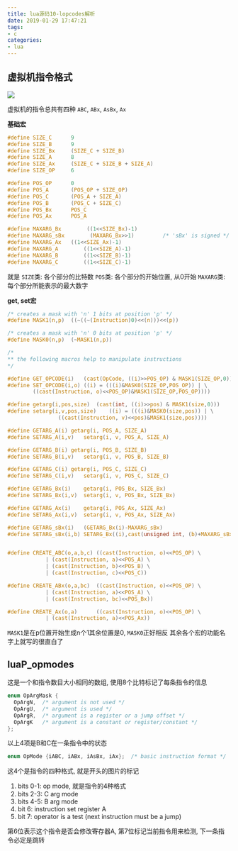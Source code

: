 ```yaml
---
title: lua源码10-lopcodes解析
date: 2019-01-29 17:47:21
tags:
- c
categories:
- lua
---
```


## 虚拟机指令格式
![](http://evolution404.gitee.io/markdownimg/006tNc79ly1fzobfkvum3j30jh05mwew.jpg)

虚拟机的指令总共有四种
`ABC`, `ABx`, `AsBx`, `Ax`

**基础宏**
```c
#define SIZE_C		9
#define SIZE_B		9
#define SIZE_Bx		(SIZE_C + SIZE_B)
#define SIZE_A		8
#define SIZE_Ax		(SIZE_C + SIZE_B + SIZE_A)
#define SIZE_OP		6

#define POS_OP		0
#define POS_A		(POS_OP + SIZE_OP)
#define POS_C		(POS_A + SIZE_A)
#define POS_B		(POS_C + SIZE_C)
#define POS_Bx		POS_C
#define POS_Ax		POS_A

#define MAXARG_Bx        ((1<<SIZE_Bx)-1)
#define MAXARG_sBx        (MAXARG_Bx>>1)         /* 'sBx' is signed */
#define MAXARG_Ax	((1<<SIZE_Ax)-1)
#define MAXARG_A        ((1<<SIZE_A)-1)
#define MAXARG_B        ((1<<SIZE_B)-1)
#define MAXARG_C        ((1<<SIZE_C)-1)
```
就是
`SIZE`类: 各个部分的比特数
`POS`类: 各个部分的开始位置, 从0开始 
`MAXARG`类: 每个部分所能表示的最大数字

**get, set宏**
```c
/* creates a mask with 'n' 1 bits at position 'p' */
#define MASK1(n,p)	((~((~(Instruction)0)<<(n)))<<(p))

/* creates a mask with 'n' 0 bits at position 'p' */
#define MASK0(n,p)	(~MASK1(n,p))

/*
** the following macros help to manipulate instructions
*/

#define GET_OPCODE(i)	(cast(OpCode, ((i)>>POS_OP) & MASK1(SIZE_OP,0)))
#define SET_OPCODE(i,o)	((i) = (((i)&MASK0(SIZE_OP,POS_OP)) | \
		((cast(Instruction, o)<<POS_OP)&MASK1(SIZE_OP,POS_OP))))

#define getarg(i,pos,size)	(cast(int, ((i)>>pos) & MASK1(size,0)))
#define setarg(i,v,pos,size)	((i) = (((i)&MASK0(size,pos)) | \
                ((cast(Instruction, v)<<pos)&MASK1(size,pos))))

#define GETARG_A(i)	getarg(i, POS_A, SIZE_A)
#define SETARG_A(i,v)	setarg(i, v, POS_A, SIZE_A)

#define GETARG_B(i)	getarg(i, POS_B, SIZE_B)
#define SETARG_B(i,v)	setarg(i, v, POS_B, SIZE_B)

#define GETARG_C(i)	getarg(i, POS_C, SIZE_C)
#define SETARG_C(i,v)	setarg(i, v, POS_C, SIZE_C)

#define GETARG_Bx(i)	getarg(i, POS_Bx, SIZE_Bx)
#define SETARG_Bx(i,v)	setarg(i, v, POS_Bx, SIZE_Bx)

#define GETARG_Ax(i)	getarg(i, POS_Ax, SIZE_Ax)
#define SETARG_Ax(i,v)	setarg(i, v, POS_Ax, SIZE_Ax)

#define GETARG_sBx(i)	(GETARG_Bx(i)-MAXARG_sBx)
#define SETARG_sBx(i,b)	SETARG_Bx((i),cast(unsigned int, (b)+MAXARG_sBx))


#define CREATE_ABC(o,a,b,c)	((cast(Instruction, o)<<POS_OP) \
			| (cast(Instruction, a)<<POS_A) \
			| (cast(Instruction, b)<<POS_B) \
			| (cast(Instruction, c)<<POS_C))

#define CREATE_ABx(o,a,bc)	((cast(Instruction, o)<<POS_OP) \
			| (cast(Instruction, a)<<POS_A) \
			| (cast(Instruction, bc)<<POS_Bx))

#define CREATE_Ax(o,a)		((cast(Instruction, o)<<POS_OP) \
			| (cast(Instruction, a)<<POS_Ax))
```
`MASK1`是在p位置开始生成n个1其余位置是0, `MASK0`正好相反
其余各个宏的功能名字上就写的很直白了


## luaP_opmodes
这是一个和指令数目大小相同的数组, 使用8个比特标记了每条指令的信息
```c
enum OpArgMask {
  OpArgN,  /* argument is not used */
  OpArgU,  /* argument is used */
  OpArgR,  /* argument is a register or a jump offset */
  OpArgK   /* argument is a constant or register/constant */
};
```
以上4项是B和C在一条指令中的状态
```c
enum OpMode {iABC, iABx, iAsBx, iAx};  /* basic instruction format */
```
这4个是指令的四种格式, 就是开头的图片的标记


1. bits 0-1: op mode, 就是指令的4种格式
2. bits 2-3: C arg mode
3. bits 4-5: B arg mode
4. bit 6: instruction set register A
5. bit 7: operator is a test (next instruction must be a jump)

第6位表示这个指令是否会修改寄存器A, 第7位标记当前指令用来检测, 下一条指令必定是跳转
